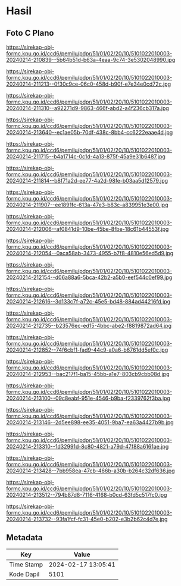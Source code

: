 # Hasil

## Foto C Plano

https://sirekap-obj-formc.kpu.go.id/ccd6/pemilu/pdpr/51/01/02/20/10/5101022010003-20240214-210839--5b64b51d-b63a-4eaa-9c74-3e5302048990.jpg

https://sirekap-obj-formc.kpu.go.id/ccd6/pemilu/pdpr/51/01/02/20/10/5101022010003-20240214-211213--0f30c9ce-06c0-458d-b90f-e7e34e0cd72c.jpg

https://sirekap-obj-formc.kpu.go.id/ccd6/pemilu/pdpr/51/01/02/20/10/5101022010003-20240214-211310--a92271d9-9863-466f-abd2-a4f236cb317a.jpg

https://sirekap-obj-formc.kpu.go.id/ccd6/pemilu/pdpr/51/01/02/20/10/5101022010003-20240214-213640--ec1ae05b-70df-438c-8bb4-cc6222eaae4d.jpg

https://sirekap-obj-formc.kpu.go.id/ccd6/pemilu/pdpr/51/01/02/20/10/5101022010003-20240214-211715--b4a1714c-0c1d-4a13-875f-45a9e31b6487.jpg

https://sirekap-obj-formc.kpu.go.id/ccd6/pemilu/pdpr/51/01/02/20/10/5101022010003-20240214-211814--b8f71a2d-ee77-4a2d-98fe-b03aa5d12579.jpg

https://sirekap-obj-formc.kpu.go.id/ccd6/pemilu/pdpr/51/01/02/20/10/5101022010003-20240214-211907--ee1891fc-613a-47e3-b83c-a839951e3e00.jpg

https://sirekap-obj-formc.kpu.go.id/ccd6/pemilu/pdpr/51/01/02/20/10/5101022010003-20240214-212006--af0841d9-10be-45be-8fbe-18c61b44553f.jpg

https://sirekap-obj-formc.kpu.go.id/ccd6/pemilu/pdpr/51/01/02/20/10/5101022010003-20240214-212054--0aca58ab-3473-4955-b7f8-4810e56ed5d9.jpg

https://sirekap-obj-formc.kpu.go.id/ccd6/pemilu/pdpr/51/01/02/20/10/5101022010003-20240214-212154--d06a88a6-5bca-42b2-a5b0-eef544c0ef99.jpg

https://sirekap-obj-formc.kpu.go.id/ccd6/pemilu/pdpr/51/01/02/20/10/5101022010003-20240214-212616--3d133c7f-a72c-45e5-bd48-884ad44216fd.jpg

https://sirekap-obj-formc.kpu.go.id/ccd6/pemilu/pdpr/51/01/02/20/10/5101022010003-20240214-212735--b23576ec-ed15-4bbc-abe2-f8819872ad64.jpg

https://sirekap-obj-formc.kpu.go.id/ccd6/pemilu/pdpr/51/01/02/20/10/5101022010003-20240214-212852--74f6cbf1-fad9-44c9-a0a6-b6761dd5ef0c.jpg

https://sirekap-obj-formc.kpu.go.id/ccd6/pemilu/pdpr/51/01/02/20/10/5101022010003-20240214-212953--bac217f1-ba15-45bb-a1e7-803cb9cbb08d.jpg

https://sirekap-obj-formc.kpu.go.id/ccd6/pemilu/pdpr/51/01/02/20/10/5101022010003-20240214-213100--09c8eabf-951e-4546-b9ba-f2339762f3ba.jpg

https://sirekap-obj-formc.kpu.go.id/ccd6/pemilu/pdpr/51/01/02/20/10/5101022010003-20240214-213146--2d5ee898-ee35-4051-9ba7-ea63a4427b9b.jpg

https://sirekap-obj-formc.kpu.go.id/ccd6/pemilu/pdpr/51/01/02/20/10/5101022010003-20240214-213310--1d32991d-8c80-4821-a79d-47f88a6161ae.jpg

https://sirekap-obj-formc.kpu.go.id/ccd6/pemilu/pdpr/51/01/02/20/10/5101022010003-20240214-213428--7bb958ea-47cb-466b-a30b-b264c32df636.jpg

https://sirekap-obj-formc.kpu.go.id/ccd6/pemilu/pdpr/51/01/02/20/10/5101022010003-20240214-213512--794b87d8-7116-4168-b0cd-63fd5c517fc0.jpg

https://sirekap-obj-formc.kpu.go.id/ccd6/pemilu/pdpr/51/01/02/20/10/5101022010003-20240214-213732--93fa1fcf-fc31-45e0-b202-e3b2b62c4d7e.jpg


## Metadata

| Key        | Value               |
| ---------- | ------------------- |
| Time Stamp | 2024-02-17 13:05:41 |
| Kode Dapil | 5101                |



